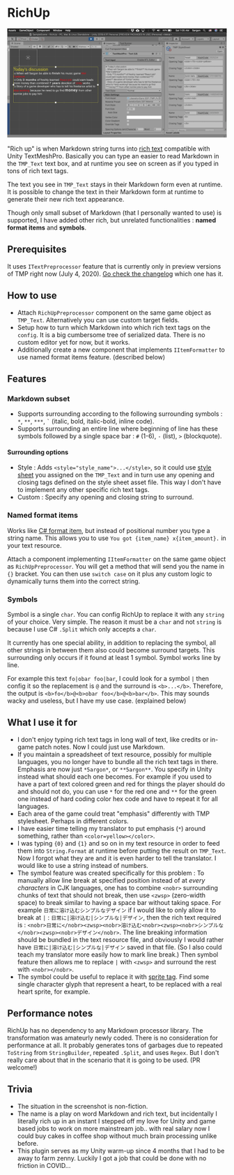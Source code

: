 # RichUp

![screenshot](./~Documentation/ss.png)

"Rich up" is when Markdown string turns into [rich text](http://digitalnativestudios.com/textmeshpro/docs/rich-text/) compatible with Unity TextMeshPro. Basically you can type an easier to read Markdown in the `TMP_Text` text box, and at runtime you see on screen as if you typed in tons of rich text tags.

The text you see in `TMP_Text` stays in their Markdown form even at runtime. It is possible to change the text in their Markdown form at runtime to generate their new rich text appearance.

Though only small subset of Markdown (that I personally wanted to use) is supported, I have added other rich, but unrelated functionalities : **named format items** and **symbols**.

## Prerequisites

It uses `ITextPreprocessor` feature that is currently only in preview versions of TMP right now (July 4, 2020). [Go check the changelog](https://docs.unity3d.com/Packages/com.unity.textmeshpro@latest) which one has it.

## How to use

- Attach `RichUpPreprocessor` component on the same game object as `TMP_Text`. Alternatively you can use custom target fields.
- Setup how to turn which Markdown into which rich text tags on the `config`. It is a big cumbersome tree of serialized data. There is no custom editor yet for now, but it works.
- Additionally create a new component that implements `IItemFormatter` to use named format items feature. (described below)

## Features

### Markdown subset

- Supports surrounding according to the following surrounding symbols : `*`, `**`, `***`, `` ` `` (italic, bold, italic-bold, inline code).
- Supports surrounding an entire line where beginning of line has these symbols followed by a single space bar : `#` (1-6), `-` (list), `>` (blockquote).

#### Surrounding options

- Style : Adds `<style="style_name">...</style>`, so it could use [style sheet](http://digitalnativestudios.com/textmeshpro/docs/rich-text/#style) you assigned on the `TMP_Text` and in turn use any opening and closing tags defined on the style sheet asset file. This way I don't have to implement any other specific rich text tags.
- Custom : Specify any opening and closing string to surround.

### Named format items

Works like [C# format item](https://docs.microsoft.com/en-us/dotnet/api/system.string.format?view=netcore-3.1#insert-a-string), but instead of positional number you type a string name. This allows you to use `You got {item_name} x{item_amount}.` in your text resource.

Attach a component implementing `IItemFormatter` on the same game object as `RichUpPreprocessor`. You will get a method that will send you the name in `{}` bracket. You can then use `switch case` on it plus any custom logic to dynamically turns them into the correct string.

### Symbols

Symbol is a single `char`. You can config RichUp to replace it with any `string` of your choice. Very simple. The reason it must be a `char` and not `string` is because I use C# `.Split` which only accepts a `char`.

It currently has one special ability, in addition to replacing the symbol, all other strings in between them also could become surround targets. This surrounding only occurs if it found at least 1 symbol. Symbol works line by line.

For example this text `fo|obar foo|bar`, I could look for a symbol `|` then config it so the replacement is `@` and the surround is `<b>...</b>`. Therefore, the output is `<b>fo</b>@<b>obar foo</b>@<b>bar</b>`. This may sounds wacky and useless, but I have my use case. (explained below)

## What I use it for

- I don't enjoy typing rich text tags in long wall of text, like credits or in-game patch notes. Now I could just use Markdown.
- If you maintain a spreadsheet of text resource, possibly for multiple languages, you no longer have to bundle all the rich text tags in there. Emphasis are now just `*5argon*`, or `**5argon**`. You specify in Unity instead what should each one becomes. For example if you used to have a part of text colored green and red for things the player should do and should not do, you can use `*` for the red one and `**` for the green one instead of hard coding color hex code and have to repeat it for all languages.
- Each area of the game could treat "emphasis" differently with TMP stylesheet. Perhaps in different colors.
- I have easier time telling my translator to put emphasis (`*`) around something, rather than `<color=yellow></color>`.
- I was typing `{0}` and `{1}` and so on in my text resource in order to feed them into `String.Format` at runtime before putting the result on `TMP_Text`. Now I forgot what they are and it is even harder to tell the translator. I would like to use a string instead of numbers.
- The symbol feature was created specifically for this problem : To manually allow line break at specified position instead of at *every characters* in CJK languages, one has to combine `<nobr>` surrounding chunks of text that should not break, then use `<zwsp>` (zero-width space) to break similar to having a space bar without taking space. For example `日常に溶け込むシンプルなデザイン` if I would like to only allow it to break at `|` : `日常に|溶け込む|シンプルな|デザイン`, then the rich text required is : `<nobr>日常に</nobr><zwsp><nobr>溶け込む<nobr><zwsp><nobr>シンプルな</nobr><zwsp><nobr>デザイン</nobr>`. The line breaking information should be bundled in the text resource file, and obviously I would rather have `日常に|溶け込む|シンプルな|デザイン` saved in that file. (So I also could teach my translator more easily how to mark line break.) Then symbol feature then allows me to replace `|` with `<zwsp>` and surround the rest with `<nobr></nobr>`.
- The symbol could be useful to replace it with [sprite tag](http://digitalnativestudios.com/textmeshpro/docs/rich-text/#sprite). Find some single character glyph that represent a heart, to be replaced with a real heart sprite, for example.

## Performance notes

RichUp has no dependency to any Markdown processor library. The transformation was amateurly newly coded. There is no consideration for performance at all. It probably generates tons of garbages due to repeated `ToString` from `StringBuilder`, repeated `.Split`, and uses `Regex`. But I don't really care about that in the scenario that it is going to be used. (PR welcome!)

## Trivia

- The situation in the screenshot is non-fiction.
- The name is a play on word Markdown and rich text, but incidentally I literally rich up in an instant I stepped off my love for Unity and game based jobs to work on more mainstream job.. with real salary now I could buy cakes in coffee shop without much brain processing unlike before.
- This plugin serves as my Unity warm-up since 4 months that I had to be away to farm zenny. Luckily I got a job that could be done with no friction in COVID...